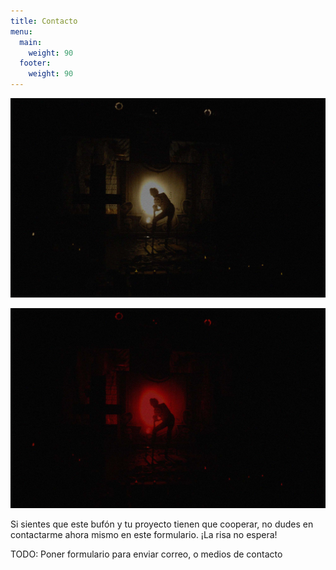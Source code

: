 ```yaml
---
title: Contacto
menu:
  main:
    weight: 90
  footer:
    weight: 90
---
```


![](bgcontact.jpg)

![](bgcontact2.jpg)

Si sientes que este bufón y tu proyecto tienen que cooperar, no dudes en contactarme ahora mismo en este formulario. ¡La risa no espera!

TODO: Poner formulario para enviar correo, o medios de contacto
